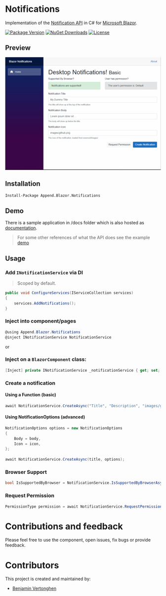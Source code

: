 # Notifications
Implementation of the [Notification API](https://developer.mozilla.org/en-US/docs/Web/API/notification) in C# for [Microsoft Blazor](https://github.com/aspnet/Blazor).

[![Package Version](https://img.shields.io/nuget/v/Append.Blazor.Notifications.svg)](https://www.nuget.org/packages/Append.Blazor.Notifications)
[![NuGet Downloads](https://img.shields.io/nuget/dt/Append.Blazor.Notifications.svg)](https://www.nuget.org/packages/Append.Blazor.Notifications)
[![License](https://img.shields.io/github/license/Append-IT/Blazor.Notifications.svg)](https://github.com/Append-IT/Blazor.Notifications/blob/main/LICENSE)

## Preview
![](docs/wwwroot/images/intro.gif)

## Installation

```
Install-Package Append.Blazor.Notifications
```

## Demo
There is a sample application in /docs folder which is also hosted as [documentation](https://blazornotifications.append.be). 
> For some other references of what the API does see the example [demo](https://web-push-book.gauntface.com/demos/notification-examples/)

## Usage

### Add `INotificationService` via DI
> Scoped by default.
```csharp
public void ConfigureServices(IServiceCollection services)
{
    services.AddNotifications();
}
```

### Inject into component/pages
```csharp
@using Append.Blazor.Notifications
@inject INotificationService NotificationService
```

or

### Inject on a `BlazorComponent` class:

```c#
[Inject] private INotificationService _notificationService { get; set; }
```

### Create a notification
#### Using a Function (basic)
```csharp
await NotificationService.CreateAsync("Title", "Description", "images/github.png");
```

#### Using NotificationOptions (advanced)
```csharp
NotificationOptions options = new NotificationOptions
{
    Body = body,
    Icon = icon,
};

await NotificationService.CreateAsync(title, options);
```
 ### Browser Support
```csharp
bool IsSupportedByBrowser = NotificationService.IsSupportedByBrowserAsync(); 
```
### Request Permission
```csharp
PermissionType permission = await NotificationService.RequestPermissionAsync();
```

# Contributions and feedback

Please feel free to use the component, open issues, fix bugs or provide feedback.

# Contributors

This project is created and maintained by:

- [Benjamin Vertonghen](https://github.com/vertonghenb)
